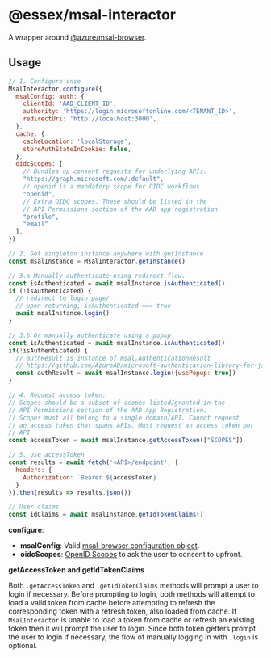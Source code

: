 # @essex/msal-interactor

A wrapper around [@azure/msal-browser](https://www.npmjs.com/package/@azure/msal-browser).

## Usage

```js
// 1. Configure once
MsalInteractor.configure({
  msalConfig: auth: {
    clientId: 'AAD_CLIENT_ID',
    authority: 'https://login.microsoftonline.com/<TENANT_ID>',
    redirectUri: 'http://localhost:3000',
  },
  cache: {
    cacheLocation: 'localStorage',
    storeAuthStateInCookie: false,
  },
  oidcScopes: [
    // Bundles up consent requests for underlying APIs.
    "https://graph.microsoft.com/.default",
    // openid is a mandatory scope for OIDC workflows
    "openid",
    // Extra OIDC scopes. These should be listed in the
    // API Permissions section of the AAD app registration
    "profile",
    "email"
  ],
})

// 2. Get singleton instance anywhere with getInstance
const msalInstance = MsalInteractor.getInstance()

// 3.a Manually authenticate using redirect flow.
const isAuthenticated = await msalInstance.isAuthenticated()
if (!isAuthenticated) {
  // redirect to login page/
  // upon returning, isAuthenticated === true
  await msalInstance.login()
}

// 3.b Or manually authenticate using a popup
const isAuthenticated = await msalInstance.isAuthenticated()
if(!isAuthenticated) {
  // authResult is instance of msal.AuthenticationResult
  // https://github.com/AzureAD/microsoft-authentication-library-for-js/blob/dev/lib/msal-browser/docs/request-response-object.md#response
  const authResult = await msalInstance.login({usePopup: true})
}

// 4. Request access token.
// Scopes should be a subset of scopes listed/granted in the
// API Permissions section of the AAD App Registration.
// Scopes must all belong to a single domain/API. Cannot request
// an access token that spans APIs. Must request an access token per
// API
const accessToken = await msalInstance.getAccessToken(["SCOPES"])

// 5. Use accessToken
const results = await fetch('<API>/endpoint', {
  headers: {
    Authorization: `Bearer ${accessToken}`
  }
}).then(results => results.json())

// User claims
const idClaims = await msalInstance.getIdTokenClaims()
```

**configure**:

- **msalConfig**: Valid [msal-browser configuration object](https://github.com/AzureAD/microsoft-authentication-library-for-js/blob/dev/lib/msal-browser/docs/configuration.md).
- **oidcScopes**: [OpenID Scopes](https://docs.microsoft.com/en-us/azure/active-directory/develop/v2-permissions-and-consent?WT.mc_id=Portal-Microsoft_AAD_RegisteredApps#openid-connect-scopes) to ask the user to consent to upfront.

**getAccessToken and getIdTokenClaims**

Both `.getAccessToken` and `.getIdTokenClaims` methods will prompt a user to login if necessary. Before prompting to login, both methods will attempt to load a valid token from cache before attempting to refresh the corresponding token with a refresh token, also loaded from cache. If `MsalInteractor` is unable to load a token from cache or refresh an existing token then it will prompt the user to login. Since both token getters prompt the user to login if necessary, the flow of manually logging in with `.login` is optional.
